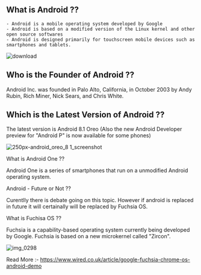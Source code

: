## What is Android ??

    - Android is a mobile operating system developed by Google
    - Android is based on a modified version of the Linux kernel and other open source softwares 
    - Android is designed primarily for touchscreen mobile devices such as smartphones and tablets.
   
   
![download](https://user-images.githubusercontent.com/37036783/39697365-56c40590-520e-11e8-9f47-75066ff08def.png)
   
 ## Who is the Founder of Android ??

   Android Inc. was founded in Palo Alto, California, in October 2003 by Andy Rubin, Rich Miner, Nick Sears, and Chris White.

## Which is the Latest Version of Android ??

 The latest version is Android 8.1 Oreo (Also the new Android Developer preview for "Android P" is now available for some phones)
  
  ![250px-android_oreo_8 1_screenshot](https://user-images.githubusercontent.com/37036783/39697307-1fec2124-520e-11e8-88b5-9102d9104ae2.png) 
  
 What is Android One ??

   Android One is a series of smartphones that run on a unmodified Android operating system. 
   
 Android - Future or Not ??

 Curentlly there is debate going on this topic. However if android is replaced in future it will certainally will be replaced by Fuchsia OS. 
 
  What is Fuchisa OS ??
 
   Fuchsia is a capability-based operating system currently being developed by Google.
   Fuchsia is based on a new microkernel called "Zircon".
  
  ![img_0298](https://user-images.githubusercontent.com/37036783/39697601-0fd36710-520f-11e8-8788-65c10c0a2425.png)
  
  Read More :-  https://www.wired.co.uk/article/google-fuchsia-chrome-os-android-demo
